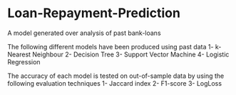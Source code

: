 # Loan-Repayment-Prediction
A model generated over analysis of past bank-loans

The following different models have been produced using past data
1-  k-Nearest Neighbour
2-  Decision Tree
3-  Support Vector Machine
4-  Logistic Regression

The accuracy of each model is tested on out-of-sample data by using the following evaluation techniques
1-  Jaccard index
2-  F1-score
3-  LogLoss
